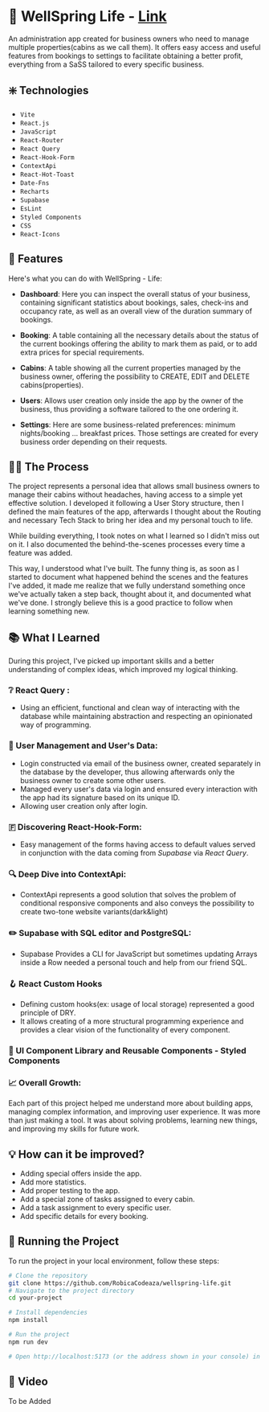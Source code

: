 # 🌱 WellSpring Life - [Link](https://robicacodeaza-wellspring-life.vercel.app)
An administration app created for business owners who need to manage multiple properties(cabins as we call them). It offers easy access and useful features from bookings to settings to facilitate obtaining a better profit, everything from a SaSS tailored to every specific business.


## ❇️ Technologies

- `Vite`
- `React.js`
- `JavaScript`
- `React-Router`
- `React Query`
- `React-Hook-Form`
- `ContextApi`
- `React-Hot-Toast`
- `Date-Fns`
- `Recharts`
- `Supabase`
- `EsLint`
- `Styled Components`
- `CSS`
- `React-Icons`



## 💎 Features

Here's what you can do with WellSpring - Life:

- **Dashboard**: Here you can inspect the overall status of your business, containing significant statistics about bookings, sales, check-ins and occupancy rate, as well as an overall view of the duration summary of bookings.

- **Booking**: A table containing all the necessary details about the status of the current bookings offering the ability to mark them as paid, or to add extra prices for special requirements. 

- **Cabins**: A table showing all the current properties managed by the business owner, offering the possibility to CREATE, EDIT and DELETE cabins(properties).

- **Users**: Allows user creation only inside the app by the owner of the business, thus providing a software tailored to the one ordering it. 

- **Settings**: Here are some business-related preferences: minimum nights/booking ... breakfast prices. Those settings are created for every business order depending on their requests.



  
## 🧑‍🍳 The Process

The project represents a personal idea that allows small business owners to manage their cabins without headaches, having access to a simple yet effective solution.
I developed it following a User Story structure, then I defined the main features of the app, afterwards I thought about the Routing and necessary Tech Stack to bring her idea and my personal touch to life.

While building everything, I took notes on what I learned so I didn't miss out on it. I also documented the behind-the-scenes processes every time a feature was added.

This way, I understood what I've built. The funny thing is, as soon as I started to document what happened behind the scenes and the features I've added, it made me realize that we fully understand something once we've actually taken a step back, thought about it, and documented what we've done. I strongly believe this is a good practice to follow when learning something new.



## 📚 What I Learned

During this project, I've picked up important skills and a better understanding of complex ideas, which improved my logical thinking.

### ❔ React Query :

- Using an efficient, functional and clean way of interacting with the database while maintaining abstraction and respecting an opinionated way of programming.

### 👤 User Management and User's Data:

- Login constructed via email of the business owner, created separately in the database by the developer, thus allowing afterwards only the business owner to create some other users.
- Managed every user's data via login and ensured every interaction with the app had its signature based on its unique ID.
- Allowing user creation only after login.


### 🇫 Discovering React-Hook-Form:

- Easy management of the forms having access to default values served in conjunction with the data coming from *Supabase* via *React Query*.

### 🔍 Deep Dive into ContextApi:

- ContextApi represents a good solution that solves the problem of conditional responsive components and also conveys the possibility to create two-tone website variants(dark&light)

### ✏️ Supabase with SQL editor and PostgreSQL:

- Supabase Provides a CLI for JavaScript but sometimes updating Arrays inside a Row needed a personal touch and help from our friend SQL.

### 🪝 React Custom Hooks

- Defining custom hooks(ex: usage of local storage) represented a good principle of DRY.
- It allows creating of a more structural programming experience and provides a clear vision of the functionality of every component.

### 🏰 UI Component Library and Reusable Components - Styled Components

### 📈 Overall Growth:

Each part of this project helped me understand more about building apps, managing complex information, and improving user experience. It was more than just making a tool. It was about solving problems, learning new things, and improving my skills for future work.



## 💡 How can it be improved?

- Adding special offers inside the app.
- Add more statistics.
- Add proper testing to the app.
- Add a special zone of tasks assigned to every cabin.
- Add a task assignment to every specific user.
- Add specific details for every booking.


## 🏃 Running the Project

To run the project in your local environment, follow these steps:

```bash
# Clone the repository
git clone https://github.com/RobicaCodeaza/wellspring-life.git
# Navigate to the project directory
cd your-project

# Install dependencies
npm install

# Run the project
npm run dev

# Open http://localhost:5173 (or the address shown in your console) in your web browser to view the app.


```


## 🍿 Video

To be Added

